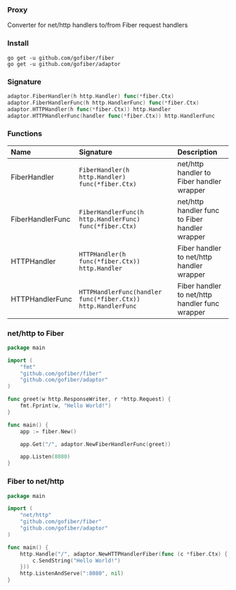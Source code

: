 ### Proxy
Converter for net/http handlers to/from Fiber request handlers

### Install
```
go get -u github.com/gofiber/fiber
go get -u github.com/gofiber/adaptor
```

### Signature
```go
adaptor.FiberHandler(h http.Handler) func(*fiber.Ctx)
adaptor.FiberHandlerFunc(h http.HandlerFunc) func(*fiber.Ctx)
adaptor.HTTPHandler(h func(*fiber.Ctx)) http.Handler
adaptor.HTTPHandlerFunc(handler func(*fiber.Ctx)) http.HandlerFunc
```

### Functions
| Name | Signature | Description
| :--- | :--- | :---
| FiberHandler | `FiberHandler(h http.Handler) func(*fiber.Ctx)` | net/http handler to Fiber handler wrapper
| FiberHandlerFunc | `FiberHandlerFunc(h http.HandlerFunc) func(*fiber.Ctx)` | net/http handler func to Fiber handler wrapper
| HTTPHandler | `HTTPHandler(h func(*fiber.Ctx)) http.Handler` | Fiber handler to net/http handler wrapper
| HTTPHandlerFunc | `HTTPHandlerFunc(handler func(*fiber.Ctx)) http.HandlerFunc` | Fiber handler to net/http handler func wrapper

### net/http to Fiber
```go
package main

import (
    "fmt"
	"github.com/gofiber/fiber"
	"github.com/gofiber/adaptor"
)

func greet(w http.ResponseWriter, r *http.Request) {
	fmt.Fprint(w, "Hello World!")
}

func main() {
    app := fiber.New()

    app.Get("/", adaptor.NewFiberHandlerFunc(greet))

    app.Listen(8080)
}
```

### Fiber to net/http
```go
package main

import (
    "net/http"
	"github.com/gofiber/fiber"
	"github.com/gofiber/adaptor"
)

func main() {
	http.Handle("/", adaptor.NewHTTPHandlerFiber(func (c *fiber.Ctx) {
        c.SendString("Hello World!")
    }))
	http.ListenAndServe(":8080", nil)
}
```